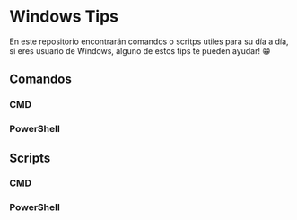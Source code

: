 # Windows Tips

En este repositorio encontrarán comandos o scritps utiles para su día a día, si eres usuario de Windows, alguno de estos tips te pueden ayudar! 😁


## Comandos

### CMD

### PowerShell

## Scripts

### CMD

### PowerShell
